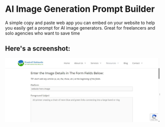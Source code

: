 # AI Image Generation Prompt Builder
A simple copy and paste web app you can embed on your website to help you easily get a prompt for AI image generators. Great for freelancers and solo agencies who want to save time

## Here's a screenshot:

![A screenshot of the AI image generation prompt builder form](/2025-05-10_12_21_22-Settings.jpg)
